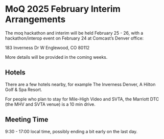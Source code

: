 # MoQ 2025 February Interim Arrangements

The moq hackathon and interim will be held February 25 - 26, with a hackathon/interop event on February 24 at Comcast’s Denver office:

183 Inverness Dr W
Englewood, CO 80112

More details will be provided in the coming weeks.

## Hotels

There are a few hotels nearby, for example The Inverness Denver, A Hilton Golf & Spa Resort.  

For people who plan to stay for Mile-High Video and SVTA, the Marriott DTC (the MHV and SVTA venue) is a 10 min drive.

## Meeting Time

9:30 - 17:00 local time, possibly ending a bit early on the last day.
